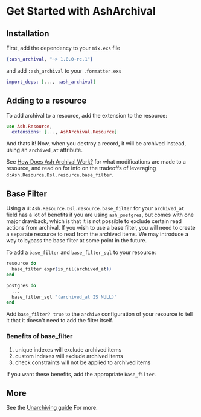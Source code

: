 # Get Started with AshArchival

## Installation

First, add the dependency to your `mix.exs` file

```elixir
{:ash_archival, "~> 1.0.0-rc.1"}
```

and add `:ash_archival` to your `.formatter.exs`

```elixir
import_deps: [..., :ash_archival]
```

## Adding to a resource

To add archival to a resource, add the extension to the resource:

```elixir
use Ash.Resource,
  extensions: [..., AshArchival.Resource]
```

And thats it! Now, when you destroy a record, it will be archived instead, using an `archived_at` attribute.

See [How Does Ash Archival Work?](/documentation/tutorials/get-started-with-ash-archival.md) for what modifications are made to a resource, and read on for info on the tradeoffs of leveraging `d:Ash.Resource.Dsl.resource.base_filter`.

## Base Filter

Using a `d:Ash.Resource.Dsl.resource.base_filter` for your `archived_at` field has a lot of benefits if you are using `ash_postgres`, but comes with one major drawback, which is that it is not possible to exclude certain read actions from archival. If you wish to use a base filter, you will need to create a separate resource to read from the archived items. We may introduce a way to bypass the base filter at some point in the future.

To add a `base_filter` and `base_filter_sql` to your resource:

```elixir
resource do
  base_filter expr(is_nil(archived_at))
end

postgres do
  ...
  base_filter_sql "(archived_at IS NULL)"
end
```

Add `base_filter? true` to the `archive` configuration of your resource to tell it that it doesn't need to add the filter itself.

### Benefits of base_filter

1. unique indexes will exclude archived items
2. custom indexes will exclude archived items
3. check constraints will not be applied to archived items

If you want these benefits, add the appropriate `base_filter`.

## More

See the [Unarchiving guide](/documentation/topics/unarchiving.md) For more.

